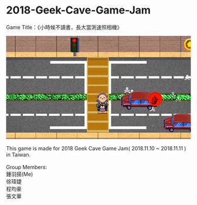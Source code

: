 # 2018-Geek-Cave-Game-Jam
Game Title：《小時候不讀書，長大當測速照相機》</br>

![image](https://github.com/feathergamedev/2018-Geek-Cave-Game-Jam/blob/master/2018GCGJ_ScreenShot.png)

This game is made for 2018 Geek Cave Game Jam( 2018.11.10 ~ 2018.11.11 ) in Taiwan.</br>
</br>
Group Members:</br>
鍾羽揚(Me)</br>
徐瑋婕</br>
程均豪</br>
張文華</br>
